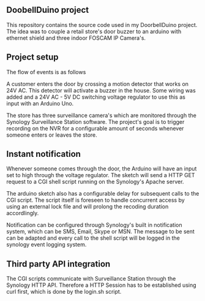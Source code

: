 DoobellDuino project
--------------------
This repository contains the source code used in my DoorbellDuino project. The idea was to couple a retail store's door buzzer to an arduino with ethernet shield and three indoor FOSCAM IP Camera's.

Project setup
-------------
The flow of events is as follows

A customer enters the door by crossing a motion detector that works on 24V AC. This detector will activate a buzzer in the house. Some wiring was added and a 24V AC - 5V DC switching voltage regulator to use this as input with an Arduino Uno.

The store has three surveillance camera's which are monitored through the Synology Surveillance Station software. The project's goal is to trigger recording on the NVR for a configurable amount of seconds whenever someone enters or leaves the store.

Instant notification
--------------------
Whenever someone comes through the door, the Arduino will have an input set to high through the voltage regulator. The sketch will send a HTTP GET request to a CGI shell script running on the Synology's Apache server.

The arduino sketch also has a configurable delay for subsequent calls to the CGI script. The script itself is foreseen to handle concurrent access by using an external lock file and will prolong the recoding duration accordlingly.

Notification can be configured through Synology's built in notification system, which can be SMS, Email, Skype or MSN. The message to be sent can be adapted and every call to the shell script will be logged in the synology event logging system.

Third party API integration
---------------------------
The CGI scripts communicate with Surveillance Station through the Synology HTTP API. Therefore a HTTP Session has to be established using curl first, which is done by the login.sh script.

